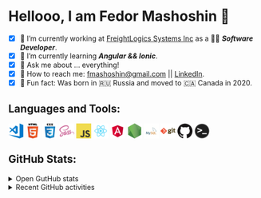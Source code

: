 # Hellooo, I am Fedor Mashoshin 👋


- [x] 🔭  I’m currently working at [FreightLogics Systems Inc](https://www.freightlogics.com/) as a 👨‍💻 ***Software Developer***.
- [x] 📖  I’m currently learning ***Angular && Ionic***.
- [x] 💬  Ask me about ... everything!
- [x] 📮  How to reach me: fmashoshin@gmail.com || [LinkedIn](https://www.linkedin.com/in/fedor-mashoshin/).
- [x] 🤪  Fun fact: Was born in 🇷🇺 Russia and moved to 🇨🇦 Canada in 2020.

## Languages and Tools:
<img align="center" alt="Visual Studio Code" width="30px" src="https://raw.githubusercontent.com/github/explore/80688e429a7d4ef2fca1e82350fe8e3517d3494d/topics/visual-studio-code/visual-studio-code.png" /> <img align="center" alt="HTML5" width="30px" src="https://raw.githubusercontent.com/github/explore/80688e429a7d4ef2fca1e82350fe8e3517d3494d/topics/html/html.png" /> <img align="center" alt="CSS3" width="30px" src="https://raw.githubusercontent.com/github/explore/80688e429a7d4ef2fca1e82350fe8e3517d3494d/topics/css/css.png" /> <img align="center" alt="Sass" width="30px" src="https://raw.githubusercontent.com/github/explore/80688e429a7d4ef2fca1e82350fe8e3517d3494d/topics/sass/sass.png" /> <img align="center" alt="JavaScript" width="30px" src="https://raw.githubusercontent.com/github/explore/80688e429a7d4ef2fca1e82350fe8e3517d3494d/topics/javascript/javascript.png" /> <img align="center" alt="React" width="30px" src="https://raw.githubusercontent.com/github/explore/80688e429a7d4ef2fca1e82350fe8e3517d3494d/topics/react/react.png" /> <img align="center" alt="Gatsby" width="30px" src="https://raw.githubusercontent.com/github/explore/e94815998e4e0713912fed477a1f346ec04c3da2/topics/angular/angular.png" /> <img align="center" alt="Node.js" width="30px" src="https://raw.githubusercontent.com/github/explore/80688e429a7d4ef2fca1e82350fe8e3517d3494d/topics/nodejs/nodejs.png" /> <img align="center" alt="MySQL" width="30px" src="https://raw.githubusercontent.com/github/explore/80688e429a7d4ef2fca1e82350fe8e3517d3494d/topics/mysql/mysql.png" /> <img align="center" alt="Git" width="30px" src="https://raw.githubusercontent.com/github/explore/80688e429a7d4ef2fca1e82350fe8e3517d3494d/topics/git/git.png" /> <img align="center" alt="GitHub" width="30px" src="https://raw.githubusercontent.com/github/explore/78df643247d429f6cc873026c0622819ad797942/topics/github/github.png" /> <img align="center" alt="Terminal" width="30px" src="https://raw.githubusercontent.com/github/explore/80688e429a7d4ef2fca1e82350fe8e3517d3494d/topics/terminal/terminal.png" />


## GitHub Stats:

<details>
  <summary> Open GutHub stats</summary>

![FedorMashoshin's GitHub stats](https://github-readme-stats.vercel.app/api?username=FedorMashoshin&show_icons=true&title_color=000084&text_color=D5331E&icon_color=feb729&bg_color=f8f8ff&line_height=20)
![FedorMashoshin's GitHub language usage stats](https://github-readme-stats.vercel.app/api/top-langs/?username=FedorMashoshin&layout=compact&hide=TSQL&bg_color=F8F8FF&title_color=000084&text_color=D5331E&icon_color=feb729&langs_count=7)
</details>


<details>
  <summary> Recent GitHub activities</summary>
  
<!--START_SECTION:activity-->
1. 💪 Opened PR [#13](https://github.com/FedorMashoshin/Ionic-Movie/pull/13) in [FedorMashoshin/Ionic-Movie](https://github.com/FedorMashoshin/Ionic-Movie)
2. 💪 Opened PR [#846](https://github.com/anuraghazra/github-readme-stats/pull/846) in [anuraghazra/github-readme-stats](https://github.com/anuraghazra/github-readme-stats)
3. 🎉 Merged PR [#4](https://github.com/FedorMashoshin/Ionic-WeatherApp/pull/4) in [FedorMashoshin/Ionic-WeatherApp](https://github.com/FedorMashoshin/Ionic-WeatherApp)
4. 💪 Opened PR [#4](https://github.com/FedorMashoshin/Ionic-WeatherApp/pull/4) in [FedorMashoshin/Ionic-WeatherApp](https://github.com/FedorMashoshin/Ionic-WeatherApp)
5. 🎉 Merged PR [#3](https://github.com/FedorMashoshin/Ionic-WeatherApp/pull/3) in [FedorMashoshin/Ionic-WeatherApp](https://github.com/FedorMashoshin/Ionic-WeatherApp)
<!--END_SECTION:activity-->

  </details>
